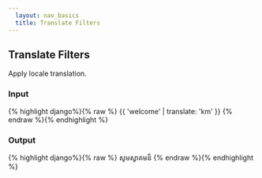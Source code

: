 ```yaml
---
  layout: nav_basics
  title: Translate Filters
---
```


<h2 class="section-title">Translate Filters</h2>

Apply locale translation.

<div class="panel">
  <div class="panel-header">
    <h3>Input</h3>
  </div>
  <div class="panel-body">
{% highlight django%}{% raw %}
{{ 'welcome' | translate: 'km' }}
{% endraw %}{% endhighlight %}
  </div>
</div>
<div class="panel">
  <div class="panel-header">
    <h3>Output</h3>
  </div>
  <div class="panel-body">
{% highlight django%}{% raw %}
សូមស្វាគមន៏
{% endraw %}{% endhighlight %}
  </div>
</div>